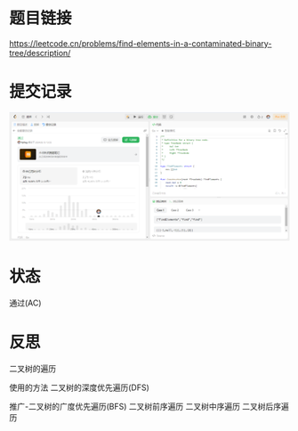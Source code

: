 # 题目链接
https://leetcode.cn/problems/find-elements-in-a-contaminated-binary-tree/description/

# 提交记录
![提交记录](./img.png)

# 状态
通过(AC)

# 反思
二叉树的遍历

使用的方法
二叉树的深度优先遍历(DFS)

推广-二叉树的广度优先遍历(BFS)
二叉树前序遍历
二叉树中序遍历
二叉树后序遍历

